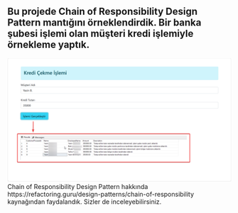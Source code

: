 <h2>Bu projede Chain of Responsibility Design Pattern mantığını örneklendirdik. Bir banka şubesi işlemi olan müşteri kredi işlemiyle örnekleme yaptık. </h2>

<img src="https://github.com/ayasinb/ChainOfResp/blob/master/ChainOfResp/Ekran%20g%C3%B6r%C3%BCnt%C3%BCs%C3%BC%202024-05-10%20220129.png?raw=true" alt="Ekran Görüntüsü" style="max-width: 100%;">
Chain of Responsibility Design Pattern hakkında https://refactoring.guru/design-patterns/chain-of-responsibility kaynağından faydalandık. Sizler de inceleyebilirsiniz. 
